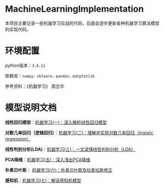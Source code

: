 # MachineLearningImplementation

本项目主要记录一些机器学习实战的代码，后面会逐步更新各种机器学习算法模型的实现代码。

# 环境配置

python版本：`3.6.11`

依赖库：`numpy，sklearn，pandas，matplotlib`

参考资料：《机器学习》 周志华

# 模型说明文档

**线性回归模型**：[机器学习(一)：深入解析线性回归模型](https://博客.csdn.net/qq_42103091?spm=1000.2115.3001.5113)

**对数几率回归（逻辑回归）**：[机器学习(二)：理解并实现对数几率回归（logistic regression）](https://博客.csdn.net/qq_42103091/article/details/109357159)

**线性判别分析(LDA)**：[机器学习(三)：一文读懂线性判别分析（LDA）](https://博客.csdn.net/qq_42103091/article/details/109786330)

**PCA降维**：[机器学习(五)：深入浅出PCA降维](https://博客.csdn.net/qq_42103091/article/details/121314627)

**朴素贝叶斯**： [机器学习(六)：朴素贝叶斯及拉普拉斯修正](https://博客.csdn.net/qq_42103091/article/details/122405255?spm=1001.2014.3001.5501)

**感知机**：[机器学习(七)：解读感知机模型](https://博客.csdn.net/qq_42103091/article/details/123024714?spm=1001.2014.3001.5501)

